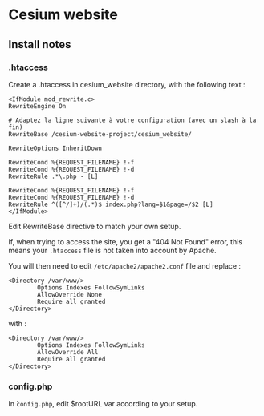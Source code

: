 Cesium website
===

## Install notes

### .htaccess

Create a .htaccess in cesium_website directory, with the following text : 

```
<IfModule mod_rewrite.c>
RewriteEngine On

# Adaptez la ligne suivante à votre configuration (avec un slash à la fin)
RewriteBase /cesium-website-project/cesium_website/

RewriteOptions InheritDown

RewriteCond %{REQUEST_FILENAME} !-f
RewriteCond %{REQUEST_FILENAME} !-d
RewriteRule .*\.php - [L]

RewriteCond %{REQUEST_FILENAME} !-f
RewriteCond %{REQUEST_FILENAME} !-d
RewriteRule ^([^/]+)/(.*)$ index.php?lang=$1&page=/$2 [L]
</IfModule>

```

Edit RewriteBase directive to match your own setup.

If, when trying to access the site, you get a "404 Not Found" error, this means your `.htaccess` file is not taken into account by Apache.

You will then need to edit `/etc/apache2/apache2.conf` file and replace :

```
<Directory /var/www/>
        Options Indexes FollowSymLinks
        AllowOverride None
        Require all granted
</Directory>
```
with :
```
<Directory /var/www/>
        Options Indexes FollowSymLinks
        AllowOverride All
        Require all granted
</Directory>
```

### config.php

In ̀`config.php`, edit $rootURL var according to your setup.


